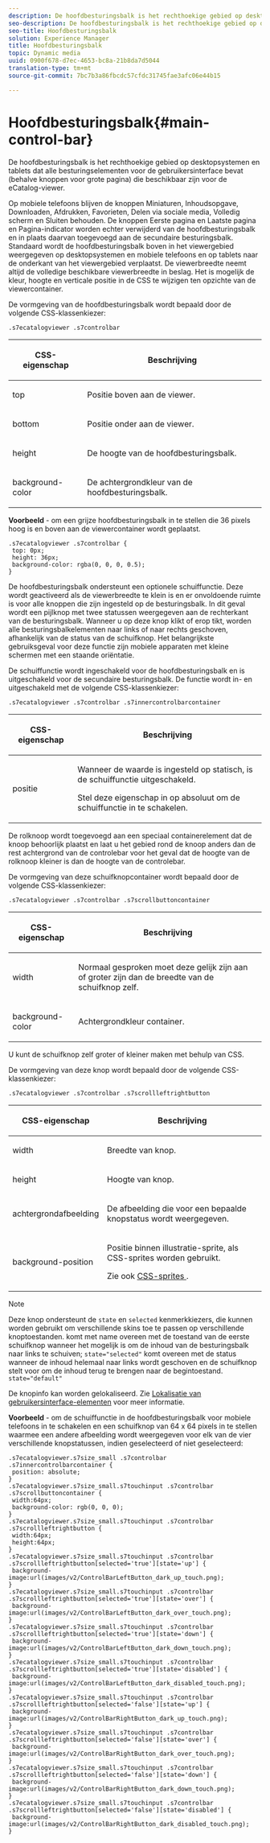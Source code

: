 ```yaml
---
description: De hoofdbesturingsbalk is het rechthoekige gebied op desktopsystemen en tablets dat alle besturingselementen voor de gebruikersinterface bevat (behalve knoppen voor grote pagina) die beschikbaar zijn voor de eCatalog-viewer.
seo-description: De hoofdbesturingsbalk is het rechthoekige gebied op desktopsystemen en tablets dat alle besturingselementen voor de gebruikersinterface bevat (behalve knoppen voor grote pagina) die beschikbaar zijn voor de eCatalog-viewer.
seo-title: Hoofdbesturingsbalk
solution: Experience Manager
title: Hoofdbesturingsbalk
topic: Dynamic media
uuid: 0900f678-d7ec-4653-bc8a-21b8da7d5044
translation-type: tm+mt
source-git-commit: 7bc7b3a86fbcdc57cfdc31745fae3afc06e44b15

---
```



# Hoofdbesturingsbalk{#main-control-bar}

De hoofdbesturingsbalk is het rechthoekige gebied op desktopsystemen en tablets dat alle besturingselementen voor de gebruikersinterface bevat (behalve knoppen voor grote pagina) die beschikbaar zijn voor de eCatalog-viewer.

Op mobiele telefoons blijven de knoppen Miniaturen, Inhoudsopgave, Downloaden, Afdrukken, Favorieten, Delen via sociale media, Volledig scherm en Sluiten behouden. De knoppen Eerste pagina en Laatste pagina en Pagina-indicator worden echter verwijderd van de hoofdbesturingsbalk en in plaats daarvan toegevoegd aan de secundaire besturingsbalk. Standaard wordt de hoofdbesturingsbalk boven in het viewergebied weergegeven op desktopsystemen en mobiele telefoons en op tablets naar de onderkant van het viewergebied verplaatst. De viewerbreedte neemt altijd de volledige beschikbare viewerbreedte in beslag. Het is mogelijk de kleur, hoogte en verticale positie in de CSS te wijzigen ten opzichte van de viewercontainer.

De vormgeving van de hoofdbesturingsbalk wordt bepaald door de volgende CSS-klassenkiezer:

`.s7ecatalogviewer .s7controlbar`

<table id="table_2C8D322F57114A72B43053CB4539C65C"> 
 <thead> 
  <tr> 
   <th colname="col1" class="entry"> <p> CSS-eigenschap </p> </th> 
   <th colname="col2" class="entry"> <p>Beschrijving </p> </th> 
  </tr> 
 </thead>
 <tbody> 
  <tr> 
   <td colname="col1"> <p> <span class="codeph"> top </span> </p> </td> 
   <td colname="col2"> <p>Positie boven aan de viewer. </p> </td> 
  </tr> 
  <tr> 
   <td colname="col1"> <p> <span class="codeph"> bottom </span> </p> </td> 
   <td colname="col2"> <p>Positie onder aan de viewer. </p> </td> 
  </tr> 
  <tr> 
   <td colname="col1"> <p> <span class="codeph"> height </span> </p> </td> 
   <td colname="col2"> <p>De hoogte van de hoofdbesturingsbalk. </p> </td> 
  </tr> 
  <tr> 
   <td colname="col1"> <p> <span class="codeph"> background-color </span> </p> </td> 
   <td colname="col2"> <p>De achtergrondkleur van de hoofdbesturingsbalk. </p> </td> 
  </tr> 
 </tbody> 
</table>

**Voorbeeld** - om een grijze hoofdbesturingsbalk in te stellen die 36 pixels hoog is en boven aan de viewercontainer wordt geplaatst.

```
.s7ecatalogviewer .s7controlbar { 
 top: 0px; 
 height: 36px; 
 background-color: rgba(0, 0, 0, 0.5); 
}
```

De hoofdbesturingsbalk ondersteunt een optionele schuiffunctie. Deze wordt geactiveerd als de viewerbreedte te klein is en er onvoldoende ruimte is voor alle knoppen die zijn ingesteld op de besturingsbalk. In dit geval wordt een pijlknop met twee statussen weergegeven aan de rechterkant van de besturingsbalk. Wanneer u op deze knop klikt of erop tikt, worden alle besturingsbalkelementen naar links of naar rechts geschoven, afhankelijk van de status van de schuifknop. Het belangrijkste gebruiksgeval voor deze functie zijn mobiele apparaten met kleine schermen met een staande oriëntatie.

De schuiffunctie wordt ingeschakeld voor de hoofdbesturingsbalk en is uitgeschakeld voor de secundaire besturingsbalk. De functie wordt in- en uitgeschakeld met de volgende CSS-klassenkiezer:

`.s7ecatalogviewer .s7controlbar .s7innercontrolbarcontainer`

<table id="table_C8225F38309B4099AF58AA1A815A8D55"> 
 <thead> 
  <tr> 
   <th colname="col1" class="entry"> <p> CSS-eigenschap </p> </th> 
   <th colname="col2" class="entry"> <p>Beschrijving </p> </th> 
  </tr> 
 </thead>
 <tbody> 
  <tr> 
   <td colname="col1"> <p> <span class="codeph"> positie </span> </p> </td> 
   <td colname="col2"> <p>Wanneer de waarde is ingesteld op <span class="codeph"> statisch, is </span> de schuiffunctie uitgeschakeld. </p> <p>Stel deze eigenschap in op <span class="codeph"> absoluut </span> om de schuiffunctie in te schakelen. </p> </td> 
  </tr> 
 </tbody> 
</table>

De rolknoop wordt toegevoegd aan een speciaal containerelement dat de knoop behoorlijk plaatst en laat u het gebied rond de knoop anders dan de rest achtergrond van de controlebar voor het geval dat de hoogte van de rolknoop kleiner is dan de hoogte van de controlebar.

De vormgeving van deze schuifknopcontainer wordt bepaald door de volgende CSS-klassenkiezer:

`.s7ecatalogviewer .s7controlbar .s7scrollbuttoncontainer`

<table id="table_2CDDA8A18345497EAC4749A0D64C1658"> 
 <thead> 
  <tr> 
   <th colname="col1" class="entry"> <p> CSS-eigenschap </p> </th> 
   <th colname="col2" class="entry"> <p>Beschrijving </p> </th> 
  </tr> 
 </thead>
 <tbody> 
  <tr> 
   <td colname="col1"> <p> <span class="codeph"> width </span> </p> </td> 
   <td colname="col2"> <p>Normaal gesproken moet deze gelijk zijn aan of groter zijn dan de breedte van de schuifknop zelf. </p> </td> 
  </tr> 
  <tr> 
   <td colname="col1"> <p> <span class="codeph"> background-color </span> </p> </td> 
   <td colname="col2"> <p>Achtergrondkleur container. </p> </td> 
  </tr> 
 </tbody> 
</table>

U kunt de schuifknop zelf groter of kleiner maken met behulp van CSS.

De vormgeving van deze knop wordt bepaald door de volgende CSS-klassenkiezer:

`.s7ecatalogviewer .s7controlbar .s7scrollleftrightbutton`

<table id="table_F61CB3F696AC4018B164082FFA7777F4"> 
 <thead> 
  <tr> 
   <th colname="col1" class="entry"> <p> CSS-eigenschap </p> </th> 
   <th colname="col2" class="entry"> <p>Beschrijving </p> </th> 
  </tr> 
 </thead>
 <tbody> 
  <tr> 
   <td colname="col1"> <p> <span class="codeph"> width </span> </p> </td> 
   <td colname="col2"> <p>Breedte van knop. </p> </td> 
  </tr> 
  <tr> 
   <td colname="col1"> <p> <span class="codeph"> height </span> </p> </td> 
   <td colname="col2"> <p>Hoogte van knop. </p> </td> 
  </tr> 
  <tr> 
   <td colname="col1"> <p> <span class="codeph"> achtergrondafbeelding </span> </p> </td> 
   <td colname="col2"> <p>De afbeelding die voor een bepaalde knopstatus wordt weergegeven. </p> </td> 
  </tr> 
  <tr> 
   <td colname="col1"> <p> <span class="codeph"> background-position </span> </p> </td> 
   <td colname="col2"> <p>Positie binnen illustratie-sprite, als CSS-sprites worden gebruikt. </p> <p>Zie ook <a href="../../../c-html5-s7-aem-asset-viewers/c-html5-20-ecatalog-viewer-about/c-html5-20-ecatalog-viewer-customizingviewer/c-html5-20-ecatalog-viewer-customizingviewer.md#section-9d570f95eb2443aca74c1b02f6e89aff" format="dita" scope="local"> CSS-sprites </a>. </p> </td> 
  </tr> 
 </tbody> 
</table>

>[!NOTE]
>
>Deze knop ondersteunt de `state` en `selected` kenmerkkiezers, die kunnen worden gebruikt om verschillende skins toe te passen op verschillende knoptoestanden. komt met name overeen met de toestand van de eerste schuifknop wanneer het mogelijk is om de inhoud van de besturingsbalk naar links te schuiven; `state="selected"` komt overeen met de status wanneer de inhoud helemaal naar links wordt geschoven en de schuifknop stelt voor om de inhoud terug te brengen naar de begintoestand. `state="default"`

De knopinfo kan worden gelokaliseerd. Zie [Lokalisatie van gebruikersinterface-elementen](../../../c-html5-s7-aem-asset-viewers/c-html5-20-ecatalog-viewer-about/c-html5-20-ecatalog-viewer-localization.md#concept-cbfc39344c494eb7b9f6a272cff0cc74) voor meer informatie.

**Voorbeeld** - om de schuiffunctie in de hoofdbesturingsbalk voor mobiele telefoons in te schakelen en een schuifknop van 64 x 64 pixels in te stellen waarmee een andere afbeelding wordt weergegeven voor elk van de vier verschillende knopstatussen, indien geselecteerd of niet geselecteerd:

```
.s7ecatalogviewer.s7size_small .s7controlbar .s7innercontrolbarcontainer { 
 position: absolute; 
} 
.s7ecatalogviewer.s7size_small.s7touchinput .s7controlbar .s7scrollbuttoncontainer { 
 width:64px; 
 background-color: rgb(0, 0, 0); 
} 
.s7ecatalogviewer.s7size_small.s7touchinput .s7controlbar .s7scrollleftrightbutton { 
 width:64px; 
 height:64px; 
} 
.s7ecatalogviewer.s7size_small.s7touchinput .s7controlbar .s7scrollleftrightbutton[selected='true'][state='up'] { 
 background-image:url(images/v2/ControlBarLeftButton_dark_up_touch.png); 
} 
.s7ecatalogviewer.s7size_small.s7touchinput .s7controlbar .s7scrollleftrightbutton[selected='true'][state='over'] { 
 background-image:url(images/v2/ControlBarLeftButton_dark_over_touch.png); 
} 
.s7ecatalogviewer.s7size_small.s7touchinput .s7controlbar .s7scrollleftrightbutton[selected='true'][state='down'] { 
 background-image:url(images/v2/ControlBarLeftButton_dark_down_touch.png); 
} 
.s7ecatalogviewer.s7size_small.s7touchinput .s7controlbar .s7scrollleftrightbutton[selected='true'][state='disabled'] { 
 background-image:url(images/v2/ControlBarLeftButton_dark_disabled_touch.png); 
} 
.s7ecatalogviewer.s7size_small.s7touchinput .s7controlbar .s7scrollleftrightbutton[selected='false'][state='up'] { 
 background-image:url(images/v2/ControlBarRightButton_dark_up_touch.png); 
} 
.s7ecatalogviewer.s7size_small.s7touchinput .s7controlbar .s7scrollleftrightbutton[selected='false'][state='over'] { 
 background-image:url(images/v2/ControlBarRightButton_dark_over_touch.png); 
} 
.s7ecatalogviewer.s7size_small.s7touchinput .s7controlbar .s7scrollleftrightbutton[selected='false'][state='down'] { 
 background-image:url(images/v2/ControlBarRightButton_dark_down_touch.png); 
} 
.s7ecatalogviewer.s7size_small.s7touchinput .s7controlbar .s7scrollleftrightbutton[selected='false'][state='disabled'] { 
 background-image:url(images/v2/ControlBarRightButton_dark_disabled_touch.png); 
}
```

